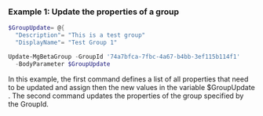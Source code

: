 ### Example 1: Update the properties of a group

```powershell
$GroupUpdate= @{
  "Description"= "This is a test group"
  "DisplayName"= "Test Group 1"

Update-MgBetaGroup -GroupId '74a7bfca-7fbc-4a67-b4bb-3ef115b114f1' 
  -BodyParameter $GroupUpdate
```

In this example, the first command defines a list of all properties that need to be updated and assign then the new values in the variable $GroupUpdate .
The second command updates the properties of the group specified by the GroupId.
